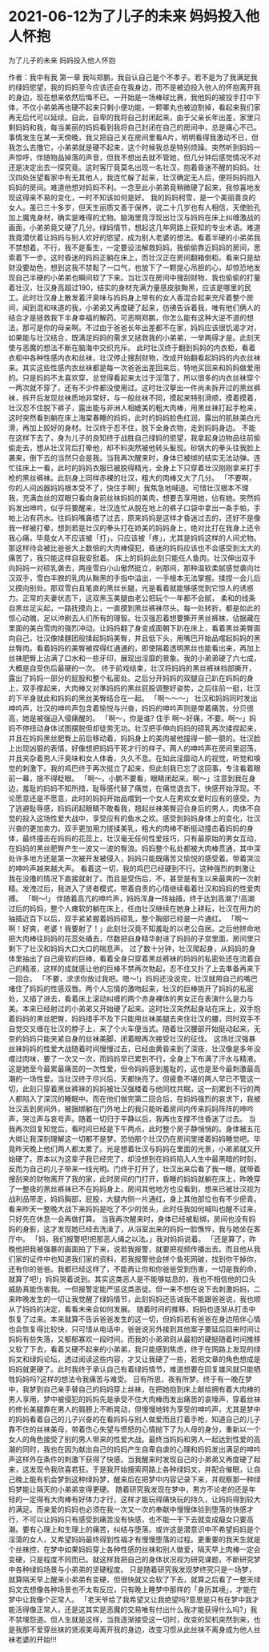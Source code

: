 # 2021-06-12为了儿子的未来 妈妈投入他人怀抱



为了儿子的未来 妈妈投入他人怀抱



作者：我中有我
第一章   我叫郑鹏，我自认自己是个不孝子。若不是为了我满足我的绿妈慾望，我的妈妈至今应该还会在我身边，而不是被迫投入他人的怀抱离开我的身边，现在想来依然后悔不已。一开始是一场棒球比赛，我他妈的被投手打中下体，不仅小弟弟再也硬不起来只剩小便功能，一颗睪丸也被迫割掉，看起来我们家再无后代可以延续。自此，自卑的我将自己封闭起来，由于父亲长年出差，家里只剩妈妈和我，每当美丽的妈妈看到我将自己封闭在自己的房间中，总是痛心不已。
事情发生在某一天傍晚，我又把自己关在房间里看A片，明明看得我激动不已，但我怎么去撸它，小弟弟就是硬不起来，这个时候我总是特别烦躁。突然听到妈妈一声惊呼，伴随物品掉落的声音，但我不想出去就不管她，但几分钟后感觉情况不对还是决定出去一探究竟。这时客厅竟莫名出现一名壮汉，抱着昏迷不醒的妈妈。壮汉四处张望看家中有无其他人，我连忙躲了起来，壮汉确定无人后，便将妈妈抱入妈妈的房间。难道他想对妈妈不利，一念至此小弟弟竟稍微硬了起来，我惊喜地发现这得来不易的变化，一时不知该如何是好。
我的妈妈柯雪，是一个美丽善良的女人。虽已三十多岁，但天生丽质又善于保养，说二十几岁也有人相信，天使脸孔加上魔鬼身材，确实是难得的尤物。脑海里竟浮现出壮汉与妈妈在床上纠缠激战的画面，小弟弟竟又硬了几分。绿妈情节，想起这几年网路上获知的专业术语。难道我竟潜伏着让妈妈与别人欢好的慾望，成为别人老婆的想法。看着半硬的小弟弟我不禁想着。不行，我不是畜生，一定要设法解救妈妈。我偷偷靠近妈妈的房间，思索着下一步。这时昏迷的妈妈正躺在床上，而壮汉正在房间翻箱倒柜。看来只是劫财没要劫色，想到这我不禁鬆了一口气，也放下了一颗提心吊胆的心，却惊恐地发现自己半硬的小弟弟也瞬间软了下来。当壮汉在房间中搜刮财物，我也偷偷的打量着壮汉，壮汉身高超过190，结实的身材充满力量感皮肤黝黑，应该是哪里的民工。此时壮汉身上散发着汗臭味与妈妈身上带有的女人香混合起来充斥着整个房间，闻到混和味道的我，小弟弟又再度硬了起来，彷彿告诉着我，唯有他们俩人的结合才是拯救我下半身幸福的解药。可恶啊郑鹏，你怎么能有这种大逆不道的想法，那可是你的母亲啊。不过由于爸爸长年出差都不在家，妈妈应该很饥渴才对，如果能与壮汉结合，既满足妈妈的需求又拯救我的小弟弟，一举两得才是。此刻天使与恶魔的想法不断在脑海中交织充斥。
此时壮汉终于翻到妈妈的内衣柜，看着衣柜中各种性感内衣和丝袜，壮汉停止搜刮财物，改成开始翻看起妈妈的内衣丝袜来。其实这些性感内衣丝袜都是每一次爸爸出差回来后，特地买回来和妈妈做爱用的。只是妈妈不太喜欢穿，总觉得看起来太过于淫蕩了，所以很多的内衣丝袜穿个一两次就不穿了，还有不少件都没使用过。这时壮汉拏出一件尚未拆开过的黑丝裤袜，拆开后发现丝袜质地非常好，与一般丝袜不同，摸起来特别滑顺，摸着摸着，壮汉忍不住脱下裤子，露出能与非洲人相媲美的粗大肉棒，用黑丝袜打起手枪来，这时突然看到躺在床上海棠春睡的妈妈，此时的妈妈脸色红润，露出的肌肤美白光滑，再加上姣好的身材。壮汉终于忍不住，脱下全身衣物，走到妈妈身边。
不能在这样下去了，身为儿子的良知终于战胜自己绿妈的慾望，我拿起身边物品往前偷偷走去，想从壮汉背后打晕他，却不料突然被他转头髮现。砂锅大的拳头往我脸上袭来，倒下去的当然只会是我。当我再次醒来时，身体已被绑的结实无法动弹。连忙往床上一看，此时的妈妈衣服已被脱得精光，全身上下只穿着壮汉刚刚拿来打手枪的黑丝裤袜。此刻身上同样赤裸的壮汉，粗大的肉棒又大了几分。 「不要啊，你的人间凶器妈妈根本受不了，快住手啊!」我焦急地喊道。可惜壮汉根本不理我，充满血丝的双眼只看向身前丝袜妈妈的美肉，想要去享用她，佔有她。突然妈妈发出呻吟，似乎将要醒来，壮汉连忙从脱在地上的裤子口袋中拿出一条手帕，手帕上沾有药水。往妈妈嘴鼻捂了过去，原来妈妈是这样才昏迷过去的，还好不是像我一样被打晕，想到若是壮汉的拳头打在娇美的妈妈身上，绝对比打在我身上还令我心痛，毕竟女人不应该被「打」，只应该被「疼」，尤其是妈妈这样的人间尤物。那这样待会被比爸爸大上数倍的大肉棒侵犯，昏迷的妈妈应该也不会感受到太大的痛苦了，我只能这样自我安慰着。
床上的妈妈此刻只能任人鱼肉。壮汉伸出双手向妈妈一对硕乳袭去，两座雪白小山傲然挺立，剎那间，那种温软柔腻感觉袭向壮汉双手，雪白丰腴的乳肉从黝黑的手指中溢出，一手根本无法掌握。揉捏一会儿后又摸向别处。那双雪白且笔直的黑丝长腿，光是看着就能够感觉到它惊人的诱惑力。正常的夫妻状态下，这双黑玉美腿由老公把玩个一年都不会腻， 柔和的线条自黑丝足尖起，一路抚摸向上，一直摸到黑丝裤袜尽头。每一处转折，都是如此的惊心动魄，足以沖刷去人们所有的理智。壮汉强忍着想要撕开黑丝裤袜，佔据藏在里面的美白雪肉的强烈冲动。让妈妈翻了身变成面朝下趴在床上，看着黑丝美臀面向自己，壮汉像揉麵团般揉起妈妈美臀，并且低下头，用嘴巴开始品嚐起妈妈的黑丝臀肉。看着妈妈的美臀被捏得红通通的，即使隔着透明黑丝也能看出来，再加上丝袜肥臀上沾满了口水和一些牙印，展现出淫靡的景象。我的小弟弟硬了六七成，大概是自受伤后最硬的一次。
终于前戏结束，壮汉将妈妈的黑丝裤袜档部撕开，露出了妈妈一部分的屁股和整个私密处。之后分开妈妈的双腿自己趴在妈妈的身上，双手撑起来，大肉棒又对準妈妈的黑丝屁股调整好姿势，之后往前一挺，壮汉的下半身就此和妈妈的黑丝美臀结合在一起。 「啊～～～」 壮汉和妈妈同时发出呻吟声，壮汉的呻吟声包含着愉悦与兴奋，妈妈的呻吟声则是带着痛苦，分贝很高，她是被强迫入侵痛醒的。 「啊～，你是谁? 住手 啊～好痛，不要。啊～」妈妈不停扭动身体试图摆脱但却徒劳无功。壮汉把手伸向妈妈的硕乳再次揉捏起来，并且在妈妈黑丝肥臀上前后移动着，妈妈身上的美肉被他撞得一颤一颤的。壮汉脸上出现凶狠的表情，好像想把妈妈干死才行的样子。两人的呻吟声在房间里迴荡，并且夹杂着男人汗臭味和女人体香，久久不息。在如此淫靡动人的视觉，听觉和嗅觉的刺激下。我的鸡巴终于再次挺立了起来，但此刻我已忘了这回事，专注看着眼前一幕，捨不得眨眼。
「啊～，小鹏不要看，眼睛闭起来，啊～」注意到我在身边，羞耻的妈妈不知所措，耻辱感代替了痛觉，在痛觉退去下，快感开始浮现。不论愿意还是不愿意，此时的妈妈开始品嚐到一个女人在男欢女爱时应有的感受。为了逃避耻辱感，妈妈闭起眼睛不敢看我，翘起丝袜美臀迎合身后的男人，肉体不自觉的投入这场性爱大战中，享受应有的鱼水之欢。感受到妈妈身体上的变化，壮汉兴奋的更加卖力。双手更加用力搓揉美乳，粗大的肉棒不断挺动撞击着妈妈的身体，最终撞击在妈妈的花蕊上，壮汉毫无任何性爱技巧，只有最原始的男女互动，在妈妈的黑丝肥臀产生一波又一波的臀浪。妈妈整个私处都被大肉棒贯通，其中深处许多地方还是第一次被开发被侵入，妈妈只能既痛苦又愉悦的感受着。带着哭泣的呻吟声越来越大声。
看着这一切，我的鸡巴已经硬到不行。这种强烈的刺激让我在没撸的情况下直接就射了。而且是受伤后，不，甚至是有生以来最爽的一次射精。发洩过后，我进入了贤者模式，带着自责的心情继续看着壮汉和妈妈的性爱肉搏。 「啊～!」 伴随着高亢的呻吟声，妈妈浑身一阵抽搐，终于达到高潮了!高潮过后的妈妈，整个人瘫软的躺在床上，任由壮汉继续在她身上耕耘，壮汉在用力的抽插近百下以后，双手紧紧握着妈妈硕乳，整个胸部已经是一片通红。 「啊～啊！好爽，老婆！我要射了！」此刻壮汉竟不知羞耻的以老公自居。之后他拼命地把大肉棒往妈妈的花蕊处捅去，尽数把自身精华射进了妈妈的子宫里面，房间里只剩下了壮汉和妈妈大口大口的喘息声。
过了数十分钟，壮汉爬起身，从妈妈的身体里抽出了自己疲软的巨棒，看着全身只穿着黑丝裤袜的妈妈的私密处还在流着自己的精液，这样的成就感让他的巨棒不禁再次勃起，忍不住又扑了上去準备再来下一回合。 「不要，求求你放过我吧。嗯～!」妈妈还没说完，壮汉就用自己的嘴巴堵住了妈妈的性感双唇。两个人忘情的激吻起来，壮汉的巨棒挑开了妈妈的私密处，又插了进去，看着床上滚动纠缠的两个赤身裸体的男女正在表演什么是力与美。本来已经射过的小弟弟又开始硬了起来。这时壮汉突然起身站在床上，双手抱着妈妈的黑丝肥臀，妈妈措手不及下只能用丝袜美腿去夹住壮汉的腰，同时双手不自觉交叉缠在壮汉的脖子上，来了个火车便当式。随着壮汉腰部开始挺动起来，无奈的妈妈只能夹紧自身的丝袜美脚，闭着眼再次接受壮汉的征伐。    这场壮汉强暴丝袜妈妈的性爱大战随着时间慢慢过去，已经由黄昏来到了深夜，壮汉像是多年没嚐过肉味，要了一次又一次，而妈妈早已累到不行，全身上下布满了汗水与精液。这是她至今最累最痛苦的一次性爱，但令妈妈感到羞耻的，这也是至今最刺激最高潮的一场性爱。当壮汉终于尽兴后，天都快亮了。但疲惫不堪的两人早已不管这一切，此刻只穿着黑丝裤袜的妈妈被壮汉强楼着与他同枕共眠，这一刻累到不行的两人都陷入了深沉的睡眠中。而在他们做完第二回合后，在妈妈强烈的哀求下，我被壮汉丢到房间外，被捆绑躺在门外地上的我只能听着房间内传来妈妈阵阵的呻吟声，哭泣声与哀号声。随着一切归于平静以后，我再也支撑不住昏迷了过去。
当我再次回复知觉后，看时间已经是下午两点，此时整个房子静悄悄的。身体被五花大绑让我深刻理解这一切都不是梦。恐怕那个壮汉仍在房间里搂着妈妈睡觉吧。毕竟昨天晚上他们两人都太累了。光是想着壮汉与妈妈在里面的光景，小弟弟就又开始硬了。原本以为这辈子我已经完了，却没想到在妈妈陷入人生中最黑暗的时刻，反而为自己的儿子带来一线光明。门终于打开了，壮汉出来后看了我一眼，就带着搜刮来的财物离开了我的家，此时房间的门打开，昏睡的妈妈就躺在床上，昨晚穿了一整夜的黑丝裤袜已不在妈妈身上，房间其他地方也没看到，想来已被壮汉视为战利品带走，妈妈胸部，屁股，大腿内侧一片通红，身上其他部位也有不少瘀青。看来昨天一整晚大战下来妈妈是吃了不少的苦头，此时任我如何喊叫也醒不过来，只好先在休息一会再做打算。
当我再次醒来时，身体已经被鬆绑，房间也没有妈妈的身影，这才发现她已经去洗澡了，从浴室出来的妈妈一脸憔悴，我与她坐在客厅中。 「妈，我们报警吧!把那恶人绳之以法。」我对妈妈说着。 「还是算了，昨晚他把我被强暴的画面拍了下来，说若我报警，就要把视频传播出去。而且他从我们家的证件中也知道我们家的资料，若我报警他会拼个鱼死网破，找到你干掉你，还有你的爸爸。我都已经这样了，不能再让你和你爸爸受到伤害，一切是我的命，就算了吧!」妈妈哭着说到。其实这类恶人是不能够姑息的，我也不相信他的口头威胁真能伤害我。一但报警定能严惩这类恶徒。但一来不想在说下去刺激妈妈，二来昨晚发生的一切让我觉醒了绿妈情节，此刻妈妈还告诫我不能跟爸爸说，我也顺从了妈妈的决定，看看未来会如何发展。
随着时间的推移，妈妈也逐渐从打击中恢复了过来。本来就算不告诉爸爸发生的这一切，但妈妈若有爸爸在身边陪伴心情也会恢复得比较快，只可惜从电话中，爸爸说另外接到其他案子要延后回来时间让妈妈有些失落，又郁郁寡欢一段时间。而我的小弟弟则从最初的硬挺随着时间推移又软了下去，看着又硬不起来的小弟弟，我只能感到焦虑，终于在网路上发现的绿妈文和绿妈论坛，透过阅读这些内容，才又让我硬了一些，若把文章的角色想成是妈妈就更硬了。此时我终于承认自己有着绿妈情节，难道想要在回复雄风就只能牺牲妈妈吗?这样的想法令我痛苦与难受。
日有所思，夜有所梦。终于有一晚在梦中，我梦到自己亲手替自己的妈妈穿上丝袜，在把她抱到床上献给拥有着大肉棒的男人享用，梦中被侵犯的妈妈先是承受不住大肉棒而发出痛苦的哀嚎声，穿着丝袜的修长美腿靠在男人的肩膀上不断晃动，但慢慢地转为享受的呻吟声，尤其是梦中的妈妈看着自己的儿子兴奋的在看妈妈与别人做爱而且打着手枪，知道自己的儿子靠不住的丝袜美母，带着伤心失望与愤怒的心情抛下了为人母的身分，重新以一个女人的角色接受了别的男人带来的性爱大战。最终当妈妈和男人一起达到性爱的高潮的同时，我也在因为献出自己的妈妈产生自卑自虐的心理和妈妈发出满足的呻吟声这样外在条件的刺激下获得了快感。当我醒来时发现自己的小弟弟又再度硬了起来，这发现令我欣喜若狂。于是我开始搜索网路上各种绿妈文，并配合催眠，让自己晚上能有机会梦到这种绿妈梦，醒来后在把梦中内容记录下来，并观察那一种绿妈梦能让隔天的小弟弟变得更硬。
随着研究我发现在梦中，男方不论老的还是年轻的一定得有大肉棒有好体力才行，这样才能玩得痛快玩的持久，让妈妈得到较大的满足。而亲爱的妈妈也必须在我一次又一次的奉献中慢慢体验到堕落的快感才行，不可以让妈妈只有感受到痛苦没有快感，也不能一干下去就变成癡女只要高潮。要有心理上和生理上的痛苦，纠结与堕落。或许这是潜意识中不希望妈妈是个淫蕩的女人，又希望妈妈最终得到性福才有慢慢堕落的过程。更重要的我天生就是个丝袜控，在梦中如果妈妈穿上各种性感的丝袜和别人做爱，隔天早上肉棒一定会变硬，只是程度不同而已。就这样我把自己的身体状况视为研究课题，不断研究梦中各种绿妈场景与小弟弟的坚硬程度。
只是随着研究我发现梦终究只是一场梦，就算隔天早上醒来小弟弟有变硬，但很快就又会软了下去，就算之后看了一整天绿妈文去想像各种场景也不太有反应，只有晚上睡梦中那样的「身历其境」，才能在梦中让我像个正常人。 「老天爷给了我希望又让我绝望吗?意思是只有在梦中我才能活得像正常人，还是这其实是恶魔的交易唯有付出什么我才能获得什么吗?」我不禁埋怨道。但人生就是这样，当我逐渐接受这一切时，改变的契机突然到来，也是我那不爱穿丝袜的贤淑美母离开我的身边，改变习惯从此丝袜不离身成为他人丝袜老婆的开始!!!


